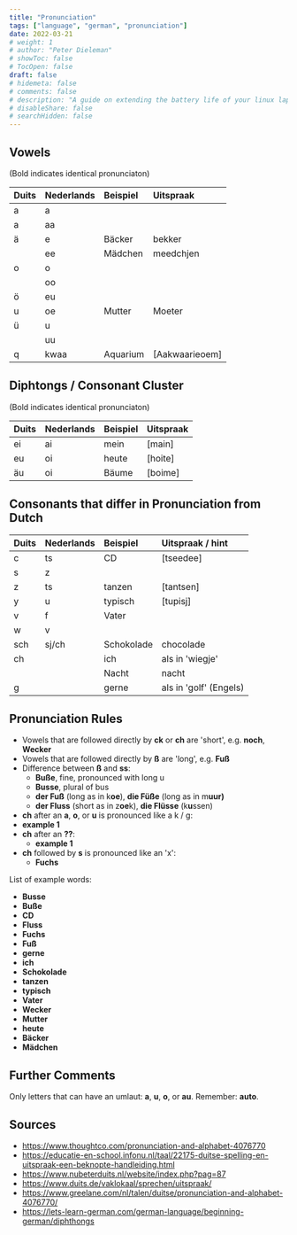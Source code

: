 ```yaml
---
title: "Pronunciation"
tags: ["language", "german", "pronunciation"]
date: 2022-03-21
# weight: 1
# author: "Peter Dieleman"
# showToc: false
# TocOpen: false
draft: false
# hidemeta: false
# comments: false
# description: "A guide on extending the battery life of your linux laptop"
# disableShare: false
# searchHidden: false
---
```


## Vowels

(Bold indicates identical pronunciaton)

| Duits | Nederlands | Beispiel | Uitspraak      |
| :---- | :--------- | :------- | :------------- |
| a     | a          |          |                |
| a     | aa         |          |                |
| ä     | e          | Bäcker   | bekker         |
|       | ee         | Mädchen  | meedchjen      |
| o     | o          |          |                |
|       | oo         |          |                |
| ö     | eu         |          |                |
| u     | oe         | Mutter   | Moeter         |
| ü     | u          |          |                |
|       | uu         |          |                |
| q     | kwaa       | Aquarium | [Aakwaarieoem] |

## Diphtongs / Consonant Cluster

(Bold indicates identical pronunciaton)

| Duits  | Nederlands | Beispiel | Uitspraak |
| :----- | :--------- | :------- | :-------- |
| ei     | ai         | mein     | [main]    |
| eu     | oi         | heute    | [hoite]   |
| äu     | oi         | Bäume    | [boime]   |


## Consonants that differ in Pronunciation from Dutch


| Duits | Nederlands | Beispiel   | Uitspraak / hint       |
| :---- | :--------- | :--------- | :--------------------- |
| c     | ts         | CD         | [tseedee]              |
| s     | z          |            |                        |
| z     | ts         | tanzen     | [tantsen]              |
| y     | u          | typisch    | [tupisj]               |
| v     | f          | Vater      |                        |
| w     | v          |            |                        |
| sch   | sj/ch      | Schokolade | chocolade              |
| ch    |            | ich        | als in 'wiegje'        |
|       |            | Nacht      | nacht                  |
| g     |            | gerne      | als in 'golf' (Engels) |



## Pronunciation Rules

- Vowels that are followed directly by **ck** or **ch** are 'short', e.g. **noch**, **Wecker**
- Vowels that are followed directly by **ß** are  'long', e.g. **Fuß**
- Difference between **ß** and **ss**:
  - **Buße**, fine, pronounced with long u
  - **Busse**, plural of bus
  - **der Fuß** (long as in k**oe**), **die Füße** (long as in m**uur)**
  - **der Fluss** (short as in z**oe**k), **die Flüsse** (k**u**ssen)
- **ch** after an **a**, **o**, or **u** is pronounced like a k / g:
- **example 1**
- **ch** after an **??**:
  - **example 1**
- **ch** followed by **s** is pronounced like an 'x':
  - **Fuchs**

List of example words:

- **Busse**
- **Buße**
- **CD**
- **Fluss**
- **Fuchs**
- **Fuß**
- **gerne**
- **ich**
- **Schokolade**
- **tanzen**
- **typisch**
- **Vater**
- **Wecker**
- **Mutter**
- **heute**
- **Bäcker**
- **Mädchen**

## Further Comments

Only letters that can have an umlaut: **a**, **u**, **o**, or **au**. Remember: **auto**.

## Sources

- <https://www.thoughtco.com/pronunciation-and-alphabet-4076770>
- <https://educatie-en-school.infonu.nl/taal/22175-duitse-spelling-en-uitspraak-een-beknopte-handleiding.html>
- <https://www.nubeterduits.nl/website/index.php?pag=87>
- <https://www.duits.de/vaklokaal/sprechen/uitspraak/>
- <https://www.greelane.com/nl/talen/duitse/pronunciation-and-alphabet-4076770/>
- <https://lets-learn-german.com/german-language/beginning-german/diphthongs>